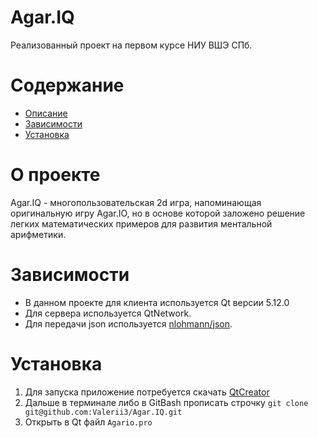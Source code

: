 # Agar.IQ
Реализованный проект на первом курсе НИУ ВШЭ СПб.

# Содержание
- [Описание](#Описание)
- [Зависимости](#Зависимости)
- [Установка](#Установка)

# О проекте
Agar.IQ - многопользовательская 2d игра, напоминающая оригинальную игру Agar.IO, но в основе которой заложено решение легких математических примеров для развития ментальной арифметики.


# Зависимости
- В данном проекте для клиента используется Qt версии 5.12.0
- Для сервера используется QtNetwork.
- Для передачи json используется [nlohmann/json](https://github.com/nlohmann/json).

# Установка
1) Для запуска приложение потребуется скачать [QtCreator](https://www.qt.io/product/development-tools)
2) Дальше в терминале либо в GitBash прописать строчку `git clone git@github.com:Valerii3/Agar.IQ.git` 
3) Открыть в Qt файл `Agario.pro`
